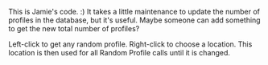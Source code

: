 This is Jamie's code. :) It takes a little maintenance to update the number of profiles in the database, but it's useful. Maybe someone can add something to get the new total number of profiles?

Left-click to get any random profile. Right-click to choose a location. This location is then used for all Random Profile calls until it is changed.
